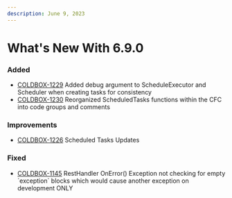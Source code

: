 ```yaml
---
description: June 9, 2023
---
```


# What's New With 6.9.0

### Added

* [COLDBOX-1229](https://ortussolutions.atlassian.net/browse/COLDBOX-1229) Added debug argument to ScheduleExecutor and Scheduler when creating tasks for consistency
* [COLDBOX-1230](https://ortussolutions.atlassian.net/browse/COLDBOX-1230) Reorganized ScheduledTasks functions within the CFC into code groups and comments

### Improvements

* [COLDBOX-1226](https://ortussolutions.atlassian.net/browse/COLDBOX-1226) Scheduled Tasks Updates

### Fixed

* [COLDBOX-1145](https://ortussolutions.atlassian.net/browse/COLDBOX-1145) RestHandler OnError() Exception not checking for empty \`exception\` blocks which would cause another exception on development ONLY
